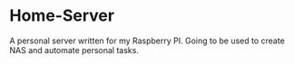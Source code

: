 # Home-Server
A personal server written for my Raspberry PI. Going to be used to create NAS and automate personal tasks.
